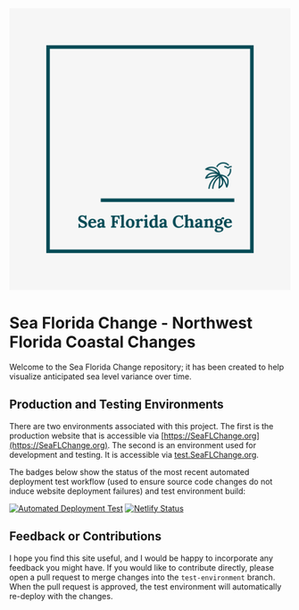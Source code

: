 <img src="/img/logo.png" alt="Sea Florida Change Logo">

# Sea Florida Change - Northwest Florida Coastal Changes

Welcome to the Sea Florida Change repository; it has been created to help visualize anticipated sea level variance over time.

## Production and Testing Environments

There are two environments associated with this project. The first is the production website that is accessible via [https://SeaFLChange.org](https://SeaFLChange.org). The second is an environment used for development and testing. It is accessible via [test.SeaFLChange.org](https://test.SeaFLChange.org).

The badges below show the status of the most recent automated deployment test workflow (used to ensure source code changes do not induce website deployment failures) and test environment build:

[![Automated Deployment Test](https://github.com/PaulRosenthal/Coastal-Florida-Climate-Changes/actions/workflows/deployment-test.yml/badge.svg)](https://github.com/PaulRosenthal/Coastal-Florida-Climate-Changes/actions/workflows/deployment-test.yml)
[![Netlify Status](https://api.netlify.com/api/v1/badges/86f3f288-26f7-492b-96a2-fe86728b72c0/deploy-status)](https://app.netlify.com/sites/coastal-florida-climate-changes/deploys)

## Feedback or Contributions

I hope you find this site useful, and I would be happy to incorporate any feedback you might have. If you would like to contribute directly, please open a pull request to merge changes into the `test-environment` branch. When the pull request is approved, the test environment will automatically re-deploy with the changes.
